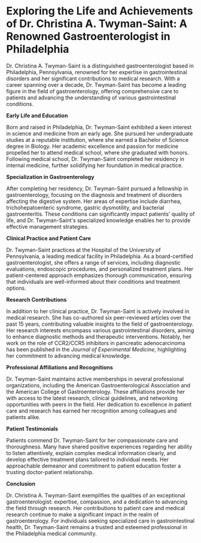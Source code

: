 # Exploring the Life and Achievements of Dr. Christina A. Twyman-Saint: A Renowned Gastroenterologist in Philadelphia

Dr. Christina A. Twyman-Saint is a distinguished gastroenterologist based in Philadelphia, Pennsylvania, renowned for her expertise in gastrointestinal disorders and her significant contributions to medical research. With a career spanning over a decade, Dr. Twyman-Saint has become a leading figure in the field of gastroenterology, offering comprehensive care to patients and advancing the understanding of various gastrointestinal conditions.

**Early Life and Education**

Born and raised in Philadelphia, Dr. Twyman-Saint exhibited a keen interest in science and medicine from an early age. She pursued her undergraduate studies at a reputable institution, where she earned a Bachelor of Science degree in Biology. Her academic excellence and passion for medicine propelled her to attend medical school, where she graduated with honors. Following medical school, Dr. Twyman-Saint completed her residency in internal medicine, further solidifying her foundation in medical practice.

**Specialization in Gastroenterology**

After completing her residency, Dr. Twyman-Saint pursued a fellowship in gastroenterology, focusing on the diagnosis and treatment of disorders affecting the digestive system. Her areas of expertise include diarrhea, trichohepatoenteric syndrome, gastric dysmotility, and bacterial gastroenteritis. These conditions can significantly impact patients' quality of life, and Dr. Twyman-Saint's specialized knowledge enables her to provide effective management strategies.

**Clinical Practice and Patient Care**

Dr. Twyman-Saint practices at the Hospital of the University of Pennsylvania, a leading medical facility in Philadelphia. As a board-certified gastroenterologist, she offers a range of services, including diagnostic evaluations, endoscopic procedures, and personalized treatment plans. Her patient-centered approach emphasizes thorough communication, ensuring that individuals are well-informed about their conditions and treatment options.

**Research Contributions**

In addition to her clinical practice, Dr. Twyman-Saint is actively involved in medical research. She has co-authored six peer-reviewed articles over the past 15 years, contributing valuable insights to the field of gastroenterology. Her research interests encompass various gastrointestinal disorders, aiming to enhance diagnostic methods and therapeutic interventions. Notably, her work on the role of CCR2/CCR5 inhibitors in pancreatic adenocarcinoma has been published in the *Journal of Experimental Medicine*, highlighting her commitment to advancing medical knowledge.

**Professional Affiliations and Recognitions**

Dr. Twyman-Saint maintains active memberships in several professional organizations, including the American Gastroenterological Association and the American College of Gastroenterology. These affiliations provide her with access to the latest research, clinical guidelines, and networking opportunities with peers in the field. Her dedication to excellence in patient care and research has earned her recognition among colleagues and patients alike.

**Patient Testimonials**

Patients commend Dr. Twyman-Saint for her compassionate care and thoroughness. Many have shared positive experiences regarding her ability to listen attentively, explain complex medical information clearly, and develop effective treatment plans tailored to individual needs. Her approachable demeanor and commitment to patient education foster a trusting doctor-patient relationship.

**Conclusion**

Dr. Christina A. Twyman-Saint exemplifies the qualities of an exceptional gastroenterologist: expertise, compassion, and a dedication to advancing the field through research. Her contributions to patient care and medical research continue to make a significant impact in the realm of gastroenterology. For individuals seeking specialized care in gastrointestinal health, Dr. Twyman-Saint remains a trusted and esteemed professional in the Philadelphia medical community.